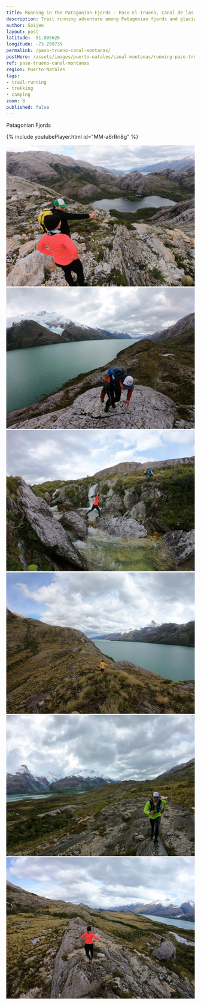 ```yaml
---
title: Running in the Patagonian Fjords - Paso El Trueno, Canal de las Montañas
description: Trail running adventure among Patagonian fjords and glaciars in Paso El Trueno together with our friends at Patagonian Fjord Expeditions.
author: Sóijen
layout: post
latitude: -51.805626
longitude: -73.299739
permalink: /paso-trueno-canal-montanas/
postHero: /assets/images/puerto-natales/canal-montanas/running-paso-trueno-glaciar.jpg
ref: paso-trueno-canal-montanas
region: Puerto-Natales
tags:
- trail-running
- trekking
- camping
zoom: 8
published: false
---
```

Patagonian Fjords

{% include youtubePlayer.html id="MM-a6rRri8g" %}

<img src="/assets/images/puerto-natales/canal-montanas/bahia-los-hurios.jpg" alt="Trekking Paso Trueno Canal de Montanas">
<div class="img-caption"></div>
<img src="/assets/images/puerto-natales/canal-montanas/paso-trueno-glaciar.jpg" alt="Trekking Paso Trueno Canal de Montanas">
<div class="img-caption"></div>
<img src="/assets/images/puerto-natales/canal-montanas/paso-trueno-river.jpg" alt="Trekking Paso Trueno Canal de Montanas">
<div class="img-caption"></div>
<img src="/assets/images/puerto-natales/canal-montanas/paso-trueno.jpg" alt="Trekking Paso Trueno Canal de Montanas">
<div class="img-caption"></div>
<img src="/assets/images/puerto-natales/canal-montanas/run-paso-trueno.jpg" alt="Trekking Paso Trueno Canal de Montanas">
<div class="img-caption"></div>
<img src="/assets/images/puerto-natales/canal-montanas/running-paso-trueno.jpg" alt="Trekking Paso Trueno Canal de Montanas">
<div class="img-caption"></div>
